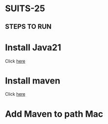 # SUITS-25




## STEPS TO RUN

# Install Java21
Click [here](https://www.oracle.com/java/technologies/downloads/?er=221886#java21)
# Install maven
Click [here](https://maven.apache.org/install.html)

# Add Maven to path Mac
